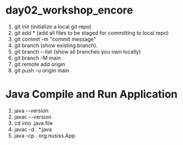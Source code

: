 # day02_workshop_encore

1. git init (initialize a local git repo)
2. git add * (add all files to be staged for committing to local repo)
3. git commit -m "commit message"
4. git branch (show existing branch).
5. git branch --list (show all branches you own locally)
6. git branch -M main
7. git remote add origin <git url>
8. git push -u origin main


# Java Compile and Run Application
1. java --version
2. javac --version
3. cd into .java file
4. javac -d . *.java
5. java -cp . org.nusiss.App